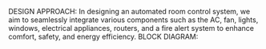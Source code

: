 DESIGN APPROACH: In designing an automated room control system, we aim to seamlessly integrate various components such as the AC, fan, lights, windows, electrical appliances, routers, and a fire alert system to enhance comfort, safety, and energy efficiency.
BLOCK DIAGRAM:

